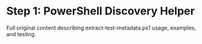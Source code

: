 # Step 1: PowerShell Discovery Helper

Full original content describing extract-test-metadata.ps1 usage, examples, and testing.